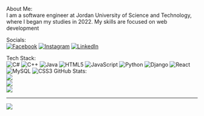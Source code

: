 
About Me: <br/> 
I am a software engineer at Jordan University of Science and Technology, where I began my studies in 2022. My skills are focused on web development


Socials:
<br/>
[![Facebook](https://img.shields.io/badge/Facebook-%231877F2.svg?logo=Facebook&logoColor=white)](https://facebook.com/zaid.alfaqeeh.56) [![Instagram](https://img.shields.io/badge/Instagram-%23E4405F.svg?logo=Instagram&logoColor=white)](https://instagram.com/zaid.alfaqeeh) [![LinkedIn](https://img.shields.io/badge/LinkedIn-%230077B5.svg?logo=linkedin&logoColor=white)](https://linkedin.com/in/zaid-al-faqeh-a19850273) 

Tech Stack: <br/>
![C#](https://img.shields.io/badge/c%23-%23239120.svg?style=for-the-badge&logo=csharp&logoColor=white) ![C++](https://img.shields.io/badge/c++-%2300599C.svg?style=for-the-badge&logo=c%2B%2B&logoColor=white) ![Java](https://img.shields.io/badge/java-%23ED8B00.svg?style=for-the-badge&logo=openjdk&logoColor=white) ![HTML5](https://img.shields.io/badge/html5-%23E34F26.svg?style=for-the-badge&logo=html5&logoColor=white) ![JavaScript](https://img.shields.io/badge/javascript-%23323330.svg?style=for-the-badge&logo=javascript&logoColor=%23F7DF1E) ![Python](https://img.shields.io/badge/python-3670A0?style=for-the-badge&logo=python&logoColor=ffdd54) ![Django](https://img.shields.io/badge/django-%23092E20.svg?style=for-the-badge&logo=django&logoColor=white) ![React](https://img.shields.io/badge/react-%2320232a.svg?style=for-the-badge&logo=react&logoColor=%2361DAFB) ![MySQL](https://img.shields.io/badge/mysql-4479A1.svg?style=for-the-badge&logo=mysql&logoColor=white) ![CSS3](https://img.shields.io/badge/css3-%231572B6.svg?style=for-the-badge&logo=css3&logoColor=white)
GitHub Stats:
<br/>
![](https://github-readme-stats.vercel.app/api?username=zaid-alfaqeeh&theme=dark&hide_border=false&include_all_commits=false&count_private=false)<br/>
![](https://github-readme-streak-stats.herokuapp.com/?user=zaid-alfaqeeh&theme=dark&hide_border=false)<br/>
![](https://github-readme-stats.vercel.app/api/top-langs/?username=zaid-alfaqeeh&theme=dark&hide_border=false&include_all_commits=false&count_private=false&layout=compact)

---
[![](https://visitcount.itsvg.in/api?id=zaid-alfaqeeh&icon=0&color=0)](https://visitcount.itsvg.in)

<!-- Proudly created with GPRM ( https://gprm.itsvg.in ) -->
